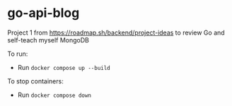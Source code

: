 # go-api-blog
Project 1 from https://roadmap.sh/backend/project-ideas to review Go and self-teach myself MongoDB

To run:
- Run `docker compose up --build`

To stop containers:
- Run `docker compose down`
